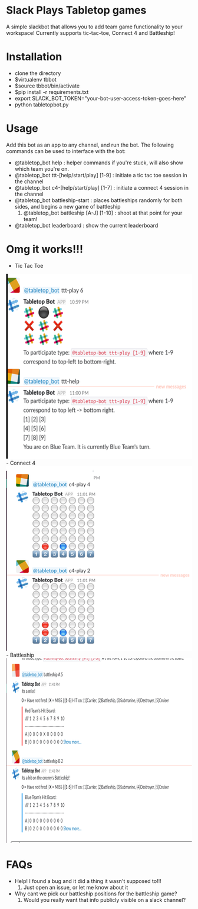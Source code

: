# Slack Plays Tabletop games
A simple slackbot that allows you to add team game functionality to your workspace!
Currently supports tic-tac-toe, Connect 4 and Battleship!

# Installation
- clone the directory
- $virtualenv tbbot
- $source tbbot/bin/activate
- $pip install -r requirements.txt
- export SLACK_BOT_TOKEN="your-bot-user-access-token-goes-here"
- python tabletopbot.py

# Usage
Add this bot as an app to any channel, and run the bot. The following commands can be used to interface with the bot:
- \@tabletop_bot help : helper commands if you're stuck, will also show which team you're on.
- \@tabletop_bot ttt-[help/start/play] [1-9] : initiate a tic tac toe session in the channel
- \@tabletop_bot c4-[help/start/play] [1-7] : initiate a connect 4 session in the channel
- \@tabletop_bot battleship-start : places battleships randomly for both sides, and begins a new game of battleship
    1. \@tabletop_bot battleship [A-J] [1-10] : shoot at that point for your team!
- \@tabletop_bot leaderboard : show the current leaderboard

# Omg it works!!!
- Tic Tac Toe
<img src="img/ttt.png" height="500" width="600">
- Connect 4
<img src="img/connect4.png" height="500" width="600">
- Battleship
<img src="img/battleship.png" height="500" width="600">

# FAQs
- Help! I found a bug and it did a thing it wasn't supposed to!!!
    1. Just open an issue, or let me know about it
- Why cant we pick our battleship positions for the battleship game?
    1. Would you really want that info publicly visible on a slack channel? 
